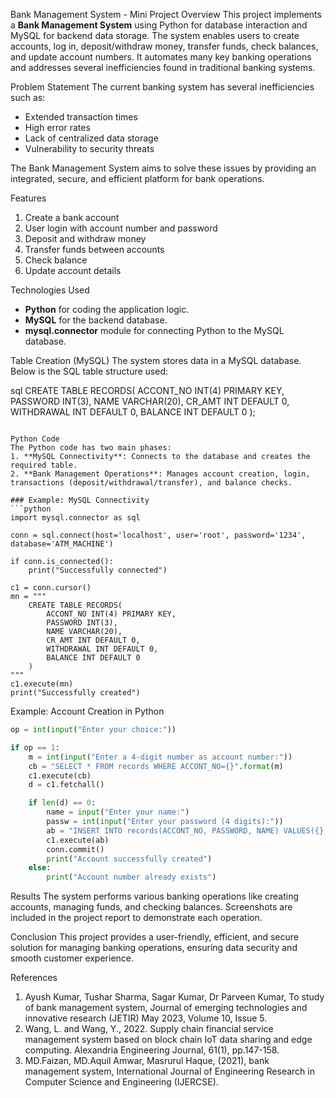  Bank Management System - Mini Project
Overview
This project implements a **Bank Management System** using Python for database interaction and MySQL for backend data storage. The system enables users to create accounts, log in, deposit/withdraw money, transfer funds, check balances, and update account numbers. It automates many key banking operations and addresses several inefficiencies found in traditional banking systems.

Problem Statement
The current banking system has several inefficiencies such as:
- Extended transaction times
- High error rates
- Lack of centralized data storage
- Vulnerability to security threats

The Bank Management System aims to solve these issues by providing an integrated, secure, and efficient platform for bank operations.

Features
1. Create a bank account
2. User login with account number and password
3. Deposit and withdraw money
4. Transfer funds between accounts
5. Check balance
6. Update account details

Technologies Used
- **Python** for coding the application logic.
- **MySQL** for the backend database.
- **mysql.connector** module for connecting Python to the MySQL database.

Table Creation (MySQL)
The system stores data in a MySQL database. Below is the SQL table structure used:

sql
CREATE TABLE RECORDS(
  ACCONT_NO INT(4) PRIMARY KEY,
  PASSWORD INT(3),
  NAME VARCHAR(20),
  CR_AMT INT DEFAULT 0,
  WITHDRAWAL INT DEFAULT 0,
  BALANCE INT DEFAULT 0
);
```

Python Code
The Python code has two main phases:
1. **MySQL Connectivity**: Connects to the database and creates the required table.
2. **Bank Management Operations**: Manages account creation, login, transactions (deposit/withdrawal/transfer), and balance checks.

### Example: MySQL Connectivity
```python
import mysql.connector as sql

conn = sql.connect(host='localhost', user='root', password='1234', database='ATM_MACHINE')

if conn.is_connected():
    print("Successfully connected")

c1 = conn.cursor()
mn = """
    CREATE TABLE RECORDS(
        ACCONT_NO INT(4) PRIMARY KEY,
        PASSWORD INT(3),
        NAME VARCHAR(20),
        CR_AMT INT DEFAULT 0,
        WITHDRAWAL INT DEFAULT 0,
        BALANCE INT DEFAULT 0
    )
"""
c1.execute(mn)
print("Successfully created")
```

Example: Account Creation in Python
```python
op = int(input("Enter your choice:"))

if op == 1:
    m = int(input("Enter a 4-digit number as account number:"))
    cb = "SELECT * FROM records WHERE ACCONT_NO={}".format(m)
    c1.execute(cb)
    d = c1.fetchall()

    if len(d) == 0:
        name = input("Enter your name:")
        passw = int(input("Enter your password (4 digits):"))
        ab = "INSERT INTO records(ACCONT_NO, PASSWORD, NAME) VALUES({}, {}, '{}')".format(m, passw, name)
        c1.execute(ab)
        conn.commit()
        print("Account successfully created")
    else:
        print("Account number already exists")
```

Results
The system performs various banking operations like creating accounts, managing funds, and checking balances. Screenshots are included in the project report to demonstrate each operation.

Conclusion
This project provides a user-friendly, efficient, and secure solution for managing banking operations, ensuring data security and smooth customer experience.

References
1. Ayush Kumar, Tushar Sharma, Sagar Kumar, Dr Parveen Kumar, To study of bank management system, Journal of emerging technologies and innovative research (JETIR) May 2023, Volume 10, Issue 5.
2. Wang, L. and Wang, Y., 2022. Supply chain financial service management system based on block chain IoT data sharing and edge computing. Alexandria Engineering Journal, 61(1), pp.147-158.
3. MD.Faizan, MD.Aquil Amwar, Masrurul Haque, (2021), bank management system, International Journal of Engineering Research in Computer Science and Engineering (IJERCSE).

